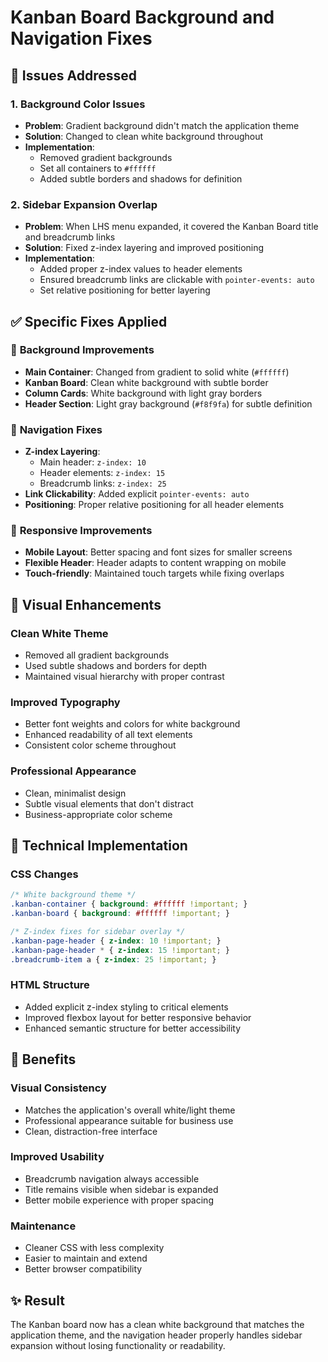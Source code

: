 # Kanban Board Background and Navigation Fixes

## 🎯 Issues Addressed

### 1. **Background Color Issues**
- **Problem**: Gradient background didn't match the application theme
- **Solution**: Changed to clean white background throughout
- **Implementation**: 
  - Removed gradient backgrounds
  - Set all containers to `#ffffff`
  - Added subtle borders and shadows for definition

### 2. **Sidebar Expansion Overlap**
- **Problem**: When LHS menu expanded, it covered the Kanban Board title and breadcrumb links
- **Solution**: Fixed z-index layering and improved positioning
- **Implementation**:
  - Added proper z-index values to header elements
  - Ensured breadcrumb links are clickable with `pointer-events: auto`
  - Set relative positioning for better layering

## ✅ Specific Fixes Applied

### 🎨 **Background Improvements**
- **Main Container**: Changed from gradient to solid white (`#ffffff`)
- **Kanban Board**: Clean white background with subtle border
- **Column Cards**: White background with light gray borders
- **Header Section**: Light gray background (`#f8f9fa`) for subtle definition

### 🔧 **Navigation Fixes**
- **Z-index Layering**: 
  - Main header: `z-index: 10`
  - Header elements: `z-index: 15` 
  - Breadcrumb links: `z-index: 25`
- **Link Clickability**: Added explicit `pointer-events: auto`
- **Positioning**: Proper relative positioning for all header elements

### 📱 **Responsive Improvements**
- **Mobile Layout**: Better spacing and font sizes for smaller screens
- **Flexible Header**: Header adapts to content wrapping on mobile
- **Touch-friendly**: Maintained touch targets while fixing overlaps

## 🎨 **Visual Enhancements**

### **Clean White Theme**
- Removed all gradient backgrounds
- Used subtle shadows and borders for depth
- Maintained visual hierarchy with proper contrast

### **Improved Typography**
- Better font weights and colors for white background
- Enhanced readability of all text elements
- Consistent color scheme throughout

### **Professional Appearance**
- Clean, minimalist design
- Subtle visual elements that don't distract
- Business-appropriate color scheme

## 🔧 **Technical Implementation**

### **CSS Changes**
```css
/* White background theme */
.kanban-container { background: #ffffff !important; }
.kanban-board { background: #ffffff !important; }

/* Z-index fixes for sidebar overlay */
.kanban-page-header { z-index: 10 !important; }
.kanban-page-header * { z-index: 15 !important; }
.breadcrumb-item a { z-index: 25 !important; }
```

### **HTML Structure**
- Added explicit z-index styling to critical elements
- Improved flexbox layout for better responsive behavior
- Enhanced semantic structure for better accessibility

## 🎯 **Benefits**

### **Visual Consistency**
- Matches the application's overall white/light theme
- Professional appearance suitable for business use
- Clean, distraction-free interface

### **Improved Usability**
- Breadcrumb navigation always accessible
- Title remains visible when sidebar is expanded
- Better mobile experience with proper spacing

### **Maintenance**
- Cleaner CSS with less complexity
- Easier to maintain and extend
- Better browser compatibility

## ✨ **Result**
The Kanban board now has a clean white background that matches the application theme, and the navigation header properly handles sidebar expansion without losing functionality or readability.